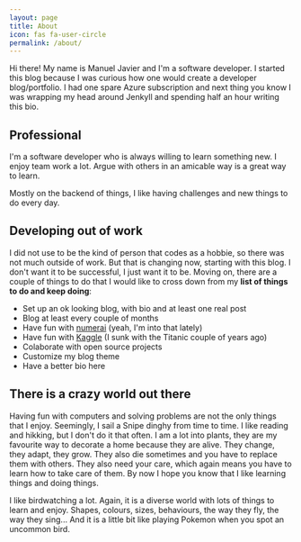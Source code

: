 ```yaml
---
layout: page
title: About
icon: fas fa-user-circle
permalink: /about/
---
```


Hi there! My name is Manuel Javier and I'm a software developer. I started this blog because I was curious how one would create a developer blog/portfolio. I had one spare Azure subscription and next thing you know I was wrapping my head around Jenkyll and spending half an hour writing this bio.

## Professional

I'm a software developer who is always willing to learn something new. I enjoy team work a lot. Argue with others in an amicable way is a great way to learn.

Mostly on the backend of things, I like having challenges and new things to do every day.

## Developing out of work

I did not use to be the kind of person that codes as a hobbie, so there was not much outside of work. But that is changing now, starting with this blog. I don't want it to be successful, I just want it to be. Moving on, there are a couple of things to do that I would like to cross down from my **list of things to do and keep doing**:

- Set up an ok looking blog, with bio and at least one real post
- Blog at least every couple of months
- Have fun with [numerai](https://numer.ai/) (yeah, I'm into that lately)
- Have fun with [Kaggle](https://www.kaggle.com/) (I sunk with the Titanic couple of years ago)
- Colaborate with open source projects
- Customize my blog theme
- Have a better bio here

## There is a crazy world out there

Having fun with computers and solving problems are not the only things that I enjoy. Seemingly, I sail a Snipe dinghy from time to time. I like reading and hikking, but I don't do it that often. I am a lot into plants, they are my favourite way to decorate a home because they are alive. They change, they adapt, they grow. They also die sometimes and you have to replace them with others. They also need your care, which again means you have to learn how to take care of them. By now I hope you know that I like learning things and doing things.

I like birdwatching a lot. Again, it is a diverse world with lots of things to learn and enjoy. Shapes, colours, sizes, behaviours, the way they fly, the way they sing... And it is a little bit like playing Pokemon when you spot an uncommon bird.
